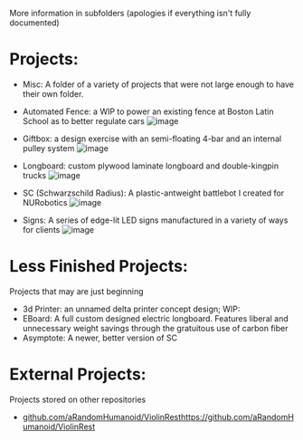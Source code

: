 More information in subfolders (apologies if everything isn't fully documented)

# Projects: 
  
- Misc: A folder of a variety of projects that were not large enough to have their own folder.

- Automated Fence: a WIP to power an existing fence at Boston Latin School as to better regulate cars
  ![image](https://github.com/user-attachments/assets/9a8e91dd-3639-48a4-99fb-368e40ff79e5)


- Giftbox: a design exercise with an semi-floating 4-bar and an internal pulley system
  ![image](https://github.com/aRandomHumanoid/CAD/assets/51519362/33dd6d7e-90d4-44e1-b0bc-6a79cef57d32)


- Longboard: custom plywood laminate longboard and double-kingpin trucks
  ![image](https://github.com/aRandomHumanoid/CAD/assets/51519362/54ffbf5e-3a77-4e04-9438-4fe8e92382c4)


- SC (Schwarzschild Radius): A plastic-antweight battlebot I created for NURobotics 
  ![image](https://github.com/aRandomHumanoid/CAD/assets/51519362/6624c545-8954-4b41-81c6-bc0a0f522ebd)

- Signs: A series of edge-lit LED signs manufactured in a variety of ways for clients
  ![image](https://github.com/user-attachments/assets/8a28edcf-fd61-4b19-9b06-b6f6e9df5ec5)

# Less Finished Projects: 
Projects that may are just beginning

- 3d Printer: an unnamed delta printer concept design; WIP:
- EBoard: A full custom designed electric longboard. Features liberal and unnecessary weight savings through the gratuitous use of carbon fiber
- Asymptote: A newer, better version of SC


# External Projects: 
Projects stored on other repositories

- [github.com/aRandomHumanoid/ViolinRest](https://github.com/aRandomHumanoid/ViolinRest)https://github.com/aRandomHumanoid/ViolinRest
